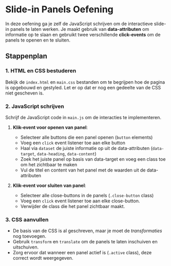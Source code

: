 # Slide-in Panels Oefening

In deze oefening ga je zelf de JavaScript schrijven om de interactieve slide-in panels te laten werken. Je maakt gebruik van **data-attributen** om informatie op te slaan en gebruikt twee verschillende **click-events** om de panels te openen en te sluiten.

## Stappenplan

### 1. HTML en CSS bestuderen

Bekijk de `index.html` en `main.css` bestanden om te begrijpen hoe de pagina is opgebouwd en gestyled. Let er op dat er nog een gedeelte van de CSS niet gescheven is.

### 2. JavaScript schrijven

Schrijf de JavaScript code in `main.js` om de interacties te implementeren.

1. **Klik-event voor openen van panel**:

   - Selecteer alle buttons die een panel openen (`button` elements)
   - Voeg een `click` event listener toe aan elke button
   - Haal via `dataset` de juiste informatie op uit de data-attributen (`data-target`, `data-heading`, `data-content`)
   - Zoek het juiste panel op basis van data-target en voeg een class toe om het zichtbaar te maken
   - Vul de titel en content van het panel met de waarden uit de data-attributen

2. **Klik-event voor sluiten van panel**:

   - Selecteer alle close-buttons in de panels (`.close-button` class)
   - Voeg een `click` event listener toe aan elke close-button.
   - Verwijder de class die het panel zichtbaar maakt.

### 3. CSS aanvullen

- De basis van de CSS is al geschreven, maar je moet de _transformaties_ nog toevoegen.
- Gebruik `transform` en `translate` om de panels te laten inschuiven en uitschuiven.
- Zorg ervoor dat wanneer een panel actief is (`.active` class), deze correct wordt weergegeven.
